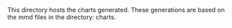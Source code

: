 This directory hosts the charts generated. These generations are based on the mmd files in the directory: charts.
